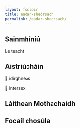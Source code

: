 ```yaml
---
layout: focloir
title: eadar-sheòrsach
permalink: /eadar-sheorsach/
---
```


## Sainmhíniú

Le teacht

## Aistriúcháin

&#x1f3f4;&#xe0067;&#xe0062;&#xe0073;&#xe0063;&#xe0074;&#xe007f; idirghnéas

&#x1f3f4;&#xe0067;&#xe0062;&#xe0065;&#xe006e;&#xe0067;&#xe007f; intersex

## Làithean Mothachaidh

## Focail chosúla